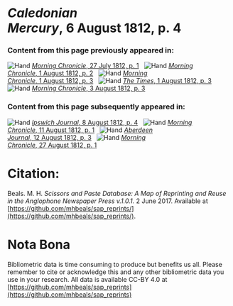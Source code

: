 # *Caledonian Mercury*, 6 August 1812, p. 4  
  
### Content from this page previously appeared in:  
![Hand](http://scissorsandpaste.net/wp-content/uploads/2017/06/smallhandpointer.png) [*Morning Chronicle*, 27 July 1812, p. 1](https://mhbeals.github.io/sap_html/Morning-Chronicle/Morning-Chronicle-27-July-1812-p-1)  
![Hand](http://scissorsandpaste.net/wp-content/uploads/2017/06/smallhandpointer.png) [*Morning Chronicle*, 1 August 1812, p. 2](https://mhbeals.github.io/sap_html/Morning-Chronicle/Morning-Chronicle-1-August-1812-p-2)  
![Hand](http://scissorsandpaste.net/wp-content/uploads/2017/06/smallhandpointer.png) [*Morning Chronicle*, 1 August 1812, p. 3](https://mhbeals.github.io/sap_html/Morning-Chronicle/Morning-Chronicle-1-August-1812-p-3)  
![Hand](http://scissorsandpaste.net/wp-content/uploads/2017/06/smallhandpointer.png) [*The Times*, 1 August 1812, p. 3](https://mhbeals.github.io/sap_html/The-Times/The-Times-1-August-1812-p-3)  
![Hand](http://scissorsandpaste.net/wp-content/uploads/2017/06/smallhandpointer.png) [*Morning Chronicle*, 3 August 1812, p. 3](https://mhbeals.github.io/sap_html/Morning-Chronicle/Morning-Chronicle-3-August-1812-p-3)  
  
### Content from this page subsequently appeared in:  
![Hand](http://scissorsandpaste.net/wp-content/uploads/2017/06/smallhandpointer.png) [*Ipswich Journal*, 8 August 1812, p. 4](https://mhbeals.github.io/sap_html/Ipswich-Journal/Ipswich-Journal-8-August-1812-p-4)  
![Hand](http://scissorsandpaste.net/wp-content/uploads/2017/06/smallhandpointer.png) [*Morning Chronicle*, 11 August 1812, p. 1](https://mhbeals.github.io/sap_html/Morning-Chronicle/Morning-Chronicle-11-August-1812-p-1)  
![Hand](http://scissorsandpaste.net/wp-content/uploads/2017/06/smallhandpointer.png) [*Aberdeen Journal*, 12 August 1812, p. 3](https://mhbeals.github.io/sap_html/Aberdeen-Journal/Aberdeen-Journal-12-August-1812-p-3)  
![Hand](http://scissorsandpaste.net/wp-content/uploads/2017/06/smallhandpointer.png) [*Morning Chronicle*, 27 August 1812, p. 1](https://mhbeals.github.io/sap_html/Morning-Chronicle/Morning-Chronicle-27-August-1812-p-1)  


# Citation: 

Beals. M. H. *Scissors and Paste Database: A Map of Reprinting and Reuse in the Anglophone Newspaper Press v.1.0.1.* 2 June 2017. Available at [https://github.com/mhbeals/sap_reprints/](https://github.com/mhbeals/sap_reprints/). 

# Nota Bona

Bibliometric data is time consuming to produce but benefits us all. Please remember to cite or acknowledge this and any other bibliometric data you use in your research. All data is available CC-BY 4.0 at [https://github.com/mhbeals/sap_reprints](https://github.com/mhbeals/sap_reprints)